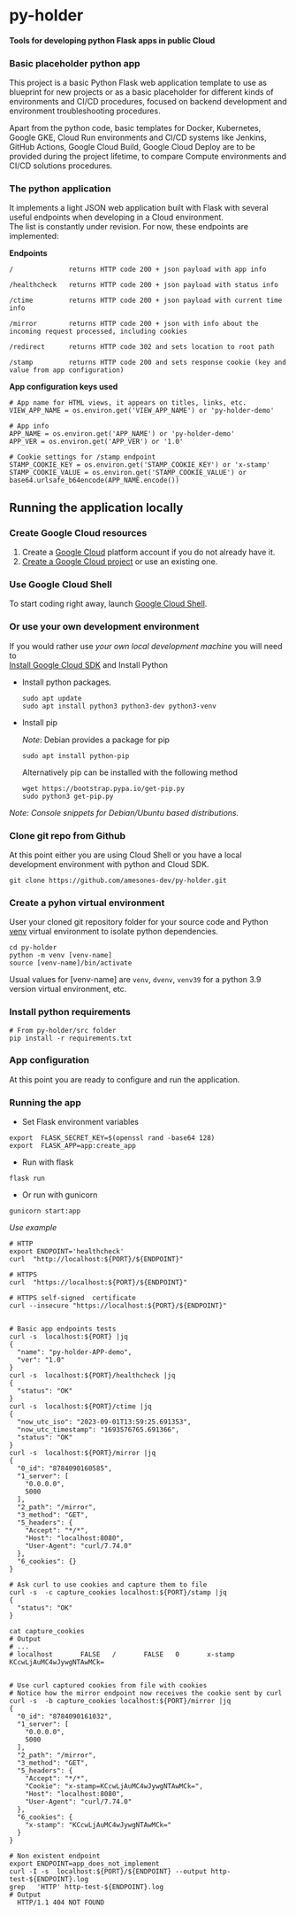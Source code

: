 # py-holder
#### Tools for developing python Flask apps in public Cloud

 

### Basic placeholder python app
This project is a basic Python Flask web application template to use as blueprint for new projects or as a basic 
placeholder for different kinds of environments and CI/CD procedures, focused on backend development and environment 
troubleshooting procedures.

Apart from the python code, basic templates for Docker, Kubernetes, Google GKE, Cloud Run environments and CI/CD systems
like Jenkins, GitHub Actions, Google Cloud Build, Google Cloud Deploy are to be provided during the project lifetime, to
compare Compute environments and CI/CD solutions procedures.

### The python application
It implements a light JSON web application built with Flask with several useful endpoints when developing in a Cloud 
environment.  
The list is constantly under revision. For now, these endpoints are implemented:

**Endpoints**
```console
/              returns HTTP code 200 + json payload with app info

/healthcheck   returns HTTP code 200 + json payload with status info

/ctime         returns HTTP code 200 + json payload with current time info

/mirror        returns HTTP code 200 + json with info about the incoming request processed, including cookies

/redirect      returns HTTP code 302 and sets location to root path

/stamp         returns HTTP code 200 and sets response cookie (key and value from app configuration)
```



**App configuration keys used** 
```shell
# App name for HTML views, it appears on titles, links, etc.
VIEW_APP_NAME = os.environ.get('VIEW_APP_NAME') or 'py-holder-demo'

# App info
APP_NAME = os.environ.get('APP_NAME') or 'py-holder-demo'
APP_VER = os.environ.get('APP_VER') or '1.0'

# Cookie settings for /stamp endpoint
STAMP_COOKIE_KEY = os.environ.get('STAMP_COOKIE_KEY') or 'x-stamp'
STAMP_COOKIE_VALUE = os.environ.get('STAMP_COOKIE_VALUE') or base64.urlsafe_b64encode(APP_NAME.encode())
 ```

## Running the application locally  

### Create Google Cloud resources
1. Create a [Google Cloud](https://console.cloud.google.com/home/dashboard)  platform account if you do not already have it.
2. [Create a Google Cloud project](https://developers.google.com/workspace/guides/create-project) or use an existing one.

### Use Google Cloud Shell
To start coding right away, launch [Google Cloud Shell](https://console.cloud.google.com/home/).


### Or use your own development environment
If you would rather use *your own local development machine* you will need to  
[Install Google Cloud SDK](https://cloud.google.com/sdk/docs/quickstart) and Install Python

* Install python packages.

    ```console
    sudo apt update
    sudo apt install python3 python3-dev python3-venv
    ```
    
* Install pip 

    *Note*: Debian provides a package for pip

    ```shell
    sudo apt install python-pip
    ```
    Alternatively pip can be installed with the following method
    ```shell
    wget https://bootstrap.pypa.io/get-pip.py
    sudo python3 get-pip.py
    ```
  
*Note: Console snippets for Debian/Ubuntu based distributions.*
### Clone git repo from Github
At this point either you are using Cloud Shell or you have a local development environment with python and Cloud SDK.
  ```shell
  git clone https://github.com/amesones-dev/py-holder.git
   ```

### Create a pyhon virtual environment

User your cloned git repository folder for your source code and Python [venv](https://docs.python.org/3/library/venv.html)
virtual environment to isolate python dependencies. 

```console
cd py-holder
python -m venv [venv-name]
source [venv-name]/bin/activate
```
Usual values for [venv-name] are `venv`, `dvenv`, `venv39` for a python 3.9 version virtual environment, etc.

### Install python requirements
```console
# From py-holder/src folder
pip install -r requirements.txt
```

### App configuration
At this point you are ready to configure and run the application.

### Running the app
  * Set Flask environment variables
   ```console
   export  FLASK_SECRET_KEY=$(openssl rand -base64 128)
   export  FLASK_APP=app:create_app
   ```

  * Run with flask
   ```console
   flask run   
   ```

  * Or run with gunicorn
   ```console
   gunicorn start:app   
   ```

*Use example*
```shell
# HTTP 
export ENDPOINT='healthcheck'
curl  "http://localhost:${PORT}/${ENDPOINT}"

# HTTPS 
curl  "https://localhost:${PORT}/${ENDPOINT}"

# HTTPS self-signed  certificate
curl --insecure "https://localhost:${PORT}/${ENDPOINT}"


# Basic app endpoints tests
curl -s  localhost:${PORT} |jq
{
  "name": "py-holder-APP-demo",
  "ver": "1.0"
}
curl -s  localhost:${PORT}/healthcheck |jq
{
  "status": "OK"
}
curl -s  localhost:${PORT}/ctime |jq
{
  "now_utc_iso": "2023-09-01T13:59:25.691353",
  "now_utc_timestamp": "1693576765.691366",
  "status": "OK"
}
curl -s  localhost:${PORT}/mirror |jq
{
  "0_id": "8784090160585",
  "1_server": [
    "0.0.0.0",
    5000
  ],
  "2_path": "/mirror",
  "3_method": "GET",
  "5_headers": {
    "Accept": "*/*",
    "Host": "localhost:8080",
    "User-Agent": "curl/7.74.0"
  },
  "6_cookies": {}
}

# Ask curl to use cookies and capture them to file
curl -s  -c capture_cookies localhost:${PORT}/stamp |jq
{
  "status": "OK"
}

cat capture_cookies 
# Output
# ...
# localhost       FALSE   /       FALSE   0       x-stamp KCcwLjAuMC4wJywgNTAwMCk=


# Use curl captured cookies from file with cookies
# Notice how the mirror endpoint now receives the cookie sent by curl
curl -s  -b capture_cookies localhost:${PORT}/mirror |jq
{
  "0_id": "8784090161032",
  "1_server": [
    "0.0.0.0",
    5000
  ],
  "2_path": "/mirror",
  "3_method": "GET",
  "5_headers": {
    "Accept": "*/*",
    "Cookie": "x-stamp=KCcwLjAuMC4wJywgNTAwMCk=",
    "Host": "localhost:8080",
    "User-Agent": "curl/7.74.0"
  },
  "6_cookies": {
    "x-stamp": "KCcwLjAuMC4wJywgNTAwMCk="
  }
}

# Non existent endpoint
export ENDPOINT=app_does_not_implement
curl -I -s  localhost:${PORT}/${ENDPOINT} --output http-test-${ENDPOINT}.log 
grep   'HTTP' http-test-${ENDPOINT}.log
# Output
  HTTP/1.1 404 NOT FOUND

```







